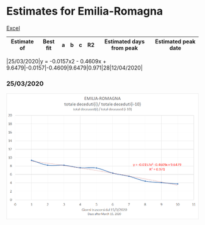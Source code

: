 # Estimates for Emilia-Romagna


[Excel](COVID-19_emilia_romagna.xlsx)

|Estimate of|Best fit|a|b|c|R2|Estimated days from peak|Estimated peak date|
|-|-|-|-|-|-|-|-|

|25/03/2020|y = -0.0157x2 - 0.4609x + 9.6479|-0.0157|-0.4609|9.6479|0.971|28|12/04/2020|

### 25/03/2020

![Fitting 25/03/2020](emilia_romagna_j10_20200325_x2.png)


